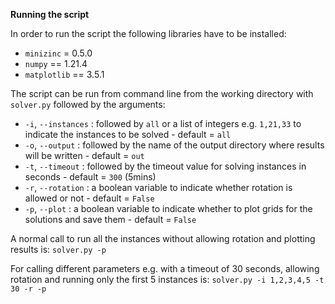 **Running the script**

In order to run the script the following libraries have to be installed:
  - `minizinc` = 0.5.0
  - `numpy` == 1.21.4
  - `matplotlib` == 3.5.1

The script can be run from command line from the working directory with `solver.py` followed by the arguments:

  - `-i`, `--instances` : followed by `all` or a list of integers e.g. `1,21,33` to indicate the instances to be solved - default = `all`
  - `-o`, `--output` : followed by the name of the output directory where results will be written - default = `out`
  - `-t`, `--timeout` : followed by the timeout value for solving instances in seconds - default = `300` (5mins)
  - `-r`, `--rotation` : a boolean variable to indicate whether rotation is allowed or not - default = `False`
  - `-p`, `--plot` : a boolean variable to indicate whether to plot grids for the solutions and save them - default = `False`

A normal call to run all the instances without allowing rotation and plotting results is: `solver.py -p`

For calling different parameters e.g. with a timeout of 30 seconds, allowing rotation and running only the first 5 instances is: `solver.py -i 1,2,3,4,5 -t 30 -r -p`
